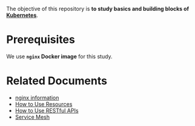 The objective of this repository is **to study basics and building blocks of [Kubernetes](https://kubernetes.io/)**.


# Prerequisites
We use **`nginx` Docker image** for this study.


# Related Documents
- [nginx information](./NGINX.md)
- [How to Use Resources](./RESOURCES.md)
- [How to Use RESTful APIs](./RESTFUL_APIS.md)
- [Service Mesh](./SERVICE_MESH.md)
